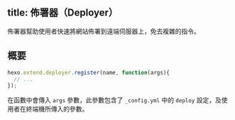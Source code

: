 title: 佈署器（Deployer）
---
佈署器幫助使用者快速將網站佈署到遠端伺服器上，免去複雜的指令。

## 概要

``` js
hexo.extend.deployer.register(name, function(args){
  // ...
});
```

在函數中會傳入 `args` 參數，此參數包含了 `_config.yml` 中的 `deploy` 設定，及使用者在終端機所傳入的參數。
